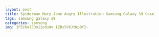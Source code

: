 ```yaml
---
layout: post
title: Spiderman Mary Jane Angry Illustration Samsung Galaxy S9 Case
tags: samsung galaxy s9
categories: samsung
img: 1PZz6oIJDoi2pduHv_IZBs5V6JtNpBf2-
---
```

